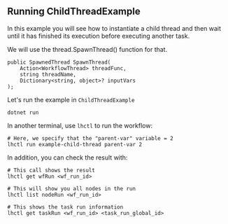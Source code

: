 ## Running ChildThreadExample

In this example you will see how to instantiate a child thread
and then wait until it has finished its execution before
executing another task.

We will use the thread.SpawnThread() function for that.

```
public SpawnedThread SpawnThread(
    Action<WorkflowThread> threadFunc, 
    string threadName, 
    Dictionary<string, object>? inputVars
);
```

Let's run the example in `ChildThreadExample`

```
dotnet run
```

In another terminal, use `lhctl` to run the workflow:

```
# Here, we specify that the "parent-var" variable = 2
lhctl run example-child-thread parent-var 2
```

In addition, you can check the result with:

```
# This call shows the result
lhctl get wfRun <wf_run_id>

# This will show you all nodes in the run
lhctl list nodeRun <wf_run_id>

# This shows the task run information
lhctl get taskRun <wf_run_id> <task_run_global_id>
```
